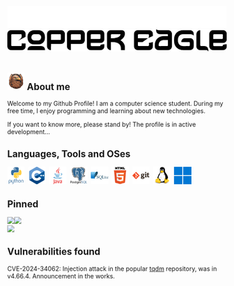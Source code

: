 <br>
<br>
<div align="center">
<img width=550 src="assets/name.png#gh-dark-mode-only" alt="CopperEagle lettering">
<img width=550 src="assets/name-black.png#gh-light-mode-only" alt="CopperEagle lettering">
<br>
<br>
</div>


## <img width=40 src="assets/custom-icon.png" alt="alternative icon"> About me

Welcome to my Github Profile! I am a computer science student. During my free time, I enjoy programming and learning about new technologies. 

If you want to know more, please stand by! The profile is in active development...


## Languages, Tools and OSes
<div>
 <!--Python-->
 <img src="https://github.com/devicons/devicon/blob/master/icons/python/python-original-wordmark.svg" title="Python" alt="Python" width="40" height="40"/>&nbsp;
 <!--C++-->
 <img src="https://github.com/devicons/devicon/blob/master/icons/cplusplus/cplusplus-original.svg" title="C++" alt="C++" width="40" height="40"/>&nbsp;
 <!--Java-->
 <img src="https://github.com/devicons/devicon/blob/master/icons/java/java-original-wordmark.svg" title="Java" alt="Java" width="40" height="40"/>&nbsp;
 <!--SQL-->
 <img src="https://github.com/devicons/devicon/blob/master/icons/postgresql/postgresql-original-wordmark.svg"  title="PostgreSQL" alt="PostgreSQL" width="40" height="40"/>&nbsp;
 <img src="https://github.com/devicons/devicon/blob/master/icons/sqlite/sqlite-original-wordmark.svg" title="SQLite" alt="SQLite" width="40" height="40"/>&nbsp;
 <!--HTML-->
 <img src="https://github.com/devicons/devicon/blob/master/icons/html5/html5-original-wordmark.svg" title="HTML" alt="HTML" width="40" height="40"/>&nbsp;
 <!--git-->
 <img src="https://github.com/devicons/devicon/blob/master/icons/git/git-original-wordmark.svg" title="Git" alt="Git" width="40" height="40"/>&nbsp;
 <!--Linux-->
 <img src="https://github.com/devicons/devicon/blob/master/icons/linux/linux-original.svg" title="Linux" alt="Linux" width="40" height="40"/>&nbsp;
 <!--Windows-->
 <img src="https://github.com/devicons/devicon/blob/master/icons/windows11/windows11-original.svg" title="Windows"  alt="Windows" width="40" height="40"/>&nbsp;

</div>


## Pinned

<div style="box-sizing:border-box; display: flex;">
   <a href="https://github.com/CopperEagle/SmartFileLibrary">
        <picture>
            <source
                srcset="https://github-readme-stats.vercel.app/api/pin/?username=CopperEagle&repo=SmartFileLibrary&theme=github_dark&description_lines_count=3"
                media="(prefers-color-scheme: dark)"
            />
            <source
                srcset="https://github-readme-stats.vercel.app/api/pin/?username=CopperEagle&repo=SmartFileLibrary&theme=default&description_lines_count=3"
                media="(prefers-color-scheme: light), (prefers-color-scheme: no-preference)"
            />
            <img style="height:150px;" src="https://github-readme-stats.vercel.app/api/pin/?username=CopperEagle&repo=SmartFileLibrary&theme=default&description_lines_count=3">
        </picture>
    </a>
    <a href="https://github.com/CopperEagle/WebChecks">
        <picture>
            <source
                srcset="https://github-readme-stats.vercel.app/api/pin/?username=CopperEagle&repo=WebChecks&theme=github_dark&description_lines_count=3"
                media="(prefers-color-scheme: dark)"
            />
            <source
                srcset="https://github-readme-stats.vercel.app/api/pin/?username=CopperEagle&repo=WebChecks&theme=default&description_lines_count=3"
                media="(prefers-color-scheme: light), (prefers-color-scheme: no-preference)"
            />
            <img style="height:150px;" src="https://github-readme-stats.vercel.app/api/pin/?username=CopperEagle&repo=SmartFileLibrary&theme=default&description_lines_count=3">
        </picture>
    </a>
</div>
<div style="box-sizing:border-box; display: flex;">
    <a href="https://github.com/CopperEagle/Visualplane">
        <picture>
            <source
                srcset="https://github-readme-stats.vercel.app/api/pin/?username=CopperEagle&repo=Visualplane&theme=github_dark&description_lines_count=3"
                media="(prefers-color-scheme: dark)"
            />
            <source
                srcset="https://github-readme-stats.vercel.app/api/pin/?username=CopperEagle&repo=Visualplane&theme=default&description_lines_count=3"
                media="(prefers-color-scheme: light), (prefers-color-scheme: no-preference)"
            />
            <img style="height:150px;" src="https://github-readme-stats.vercel.app/api/pin/?username=CopperEagle&repo=SmartFileLibrary&theme=default&description_lines_count=3">
        </picture>
    </a>
</div>

## Vulnerabilities found
CVE-2024-34062: Injection attack in the popular [tqdm](https://github.com/tqdm/tqdm) repository, was in v4.66.4. Announcement in the works.

<!--
**CopperEagle/CopperEagle** is a ✨ _special_ ✨ repository because its `README.md` (this file) appears on your GitHub profile.

Here are some ideas to get you started:

- 🔭 I’m currently working on ...
- 🌱 I’m currently learning ...
- 👯 I’m looking to collaborate on ...
- 🤔 I’m looking for help with ...
- 💬 Ask me about ...
- 📫 How to reach me: ...
- 😄 Pronouns: ...
- ⚡ Fun fact: ...
-->

